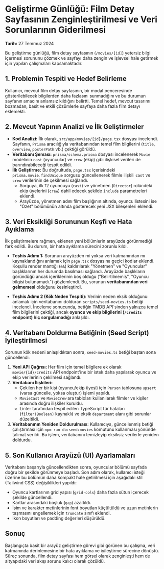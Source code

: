 # Geliştirme Günlüğü: Film Detay Sayfasının Zenginleştirilmesi ve Veri Sorunlarının Giderilmesi

**Tarih:** 27 Temmuz 2024

Bu geliştirme günlüğü, film detay sayfasının (`/movies/[id]`) yetersiz bilgi içermesi sorununu çözmek ve sayfayı daha zengin ve işlevsel hale getirmek için yapılan çalışmaları kapsamaktadır.

## 1. Problemin Tespiti ve Hedef Belirleme

Kullanıcı, mevcut film detay sayfasının, bir modal penceresinde gösterilebilecek bilgilerden daha fazlasını sunmadığını ve bu durumun sayfanın amacını anlamsız kıldığını belirtti. Temel hedef, mevcut tasarımı bozmadan, basit ve etkili çözümlerle sayfaya daha fazla film detayı eklemekti.

## 2. Mevcut Yapının Analizi ve İlk Geliştirmeler

-   **Kod Analizi:** İlk olarak, `src/app/movies/[id]/page.tsx` dosyası incelendi. Sayfanın, `Prisma` aracılığıyla veritabanından temel film bilgilerini (`title`, `overview`, `posterPath` vb.) çektiği görüldü.
-   **Veritabanı Şeması:** `prisma/schema.prisma` dosyası incelenerek `Movie` modelinin `cast` (oyuncular) ve `crew` (ekip) gibi ilişkisel verileri de barındırabileceği tespit edildi.
-   **İlk Geliştirme:** Bu doğrultuda, `page.tsx` içerisindeki `prisma.movie.findUnique` sorgusu güncellenerek filmle ilişkili `cast` ve `crew` verilerinin de çekilmesi sağlandı.
    -   Sorguya, ilk 12 oyuncuyu (`cast`) ve yönetmen (`Director`) rolündeki ekip üyelerini (`crew`) dahil edecek şekilde `include` parametreleri eklendi.
    -   Arayüzde, yönetmen adını film başlığının altında, oyuncu listesini ise "Özet" bölümünün altında gösterecek yeni JSX bileşenleri eklendi.

## 3. Veri Eksikliği Sorununun Keşfi ve Hata Ayıklama

İlk geliştirmelere rağmen, eklenen yeni bölümlerin arayüzde görünmediği fark edildi. Bu durum, bir hata ayıklama sürecini zorunlu kıldı.

-   **Teşhis Adımı 1:** Sorunun arayüzden mi yoksa veri katmanından mı kaynaklandığını anlamak için `page.tsx` dosyasına geçici kodlar eklendi. Koşullu render mantığı (`&&`) kaldırılarak "Yönetmen" ve "Oyuncular" başlıklarının her durumda basılması sağlandı. Arayüzde başlıkların göründüğü ancak içeriklerinin boş olduğu ("Belirtilmemiş", "Oyuncu bilgisi bulunamadı.") gözlemlendi. Bu, sorunun **veritabanından veri gelmemesi** olduğunu kesinleştirdi.

-   **Teşhis Adımı 2 (Kök Neden Tespiti):** Verinin neden eksik olduğunu anlamak için veritabanını dolduran `scripts/seed-movies.ts` betiği incelendi. İnceleme sonucunda, betiğin TMDB API'sinden yalnızca temel film bilgilerini çektiği, ancak **oyuncu ve ekip bilgilerini (`/credits` endpoint) hiç sorgulamadığı** anlaşıldı.

## 4. Veritabanı Doldurma Betiğinin (Seed Script) İyileştirilmesi

Sorunun kök nedeni anlaşıldıktan sonra, `seed-movies.ts` betiği baştan sona güncellendi:

1.  **Yeni API Çağrısı:** Her film için temel bilgilere ek olarak `movie/{id}/credits` API endpoint'ine bir istek daha yapılarak oyuncu ve ekip verilerinin çekilmesi sağlandı.
2.  **Veritabanı İlişkileri:**
    -   Çekilen her bir kişi (oyuncu/ekip üyesi) için `Person` tablosuna `upsert` (varsa güncelle, yoksa oluştur) işlemi yapıldı.
    -   `MovieCast` ve `MovieCrew` ara tabloları kullanılarak filmler ve kişiler arasında doğru ilişkiler kuruldu.
    -   Linter tarafından tespit edilen TypeScript tür hataları (`filter(Boolean)` kaynaklı) ve eksik `department` alanı gibi sorunlar düzeltildi.
3.  **Veritabanının Yeniden Doldurulması:** Kullanıcıya, güncellenmiş betiği çalıştırması için `npm run db:seed:movies` komutunu kullanması yönünde talimat verildi. Bu işlem, veritabanını temizleyip eksiksiz verilerle yeniden doldurdu.

## 5. Son Kullanıcı Arayüzü (UI) Ayarlamaları

Veritabanı başarıyla güncellendikten sonra, oyuncular bölümü sayfada doğru bir şekilde görünmeye başladı. Son adım olarak, kullanıcı isteği üzerine bu bölümün daha kompakt hale getirilmesi için aşağıdaki stil (Tailwind CSS) değişiklikleri yapıldı:

-   Oyuncu kartlarının grid yapısı (`grid-cols`) daha fazla sütun içerecek şekilde güncellendi.
-   Kartlar arasındaki boşluk (`gap`) azaltıldı.
-   İsim ve karakter metinlerinin font boyutları küçültüldü ve uzun metinlerin taşmasını engellemek için `truncate` sınıfı eklendi.
-   İkon boyutları ve padding değerleri düşürüldü.

## Sonuç

Başlangıçta basit bir arayüz geliştirme görevi gibi görünen bu çalışma, veri katmanında derinlemesine bir hata ayıklama ve iyileştirme sürecine dönüştü. Süreç sonunda, film detay sayfası hem görsel olarak zenginleşti hem de altyapıdaki veri akışı sorunu kalıcı olarak çözüldü. 